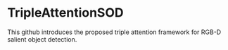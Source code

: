 # TripleAttentionSOD
This github introduces the proposed triple attention framework for RGB-D salient object detection.

